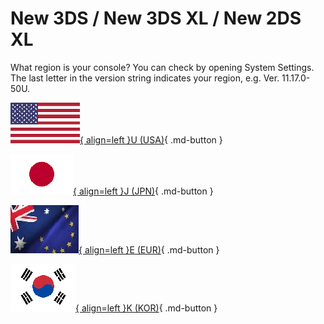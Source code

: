# New 3DS / New 3DS XL / New 2DS XL

What region is your console? You can check by opening System Settings. The last letter in the version string indicates your region, e.g. Ver. 11.17.0-50U.

[![Image](/images/seventeen/usa.png){ align=left }U (USA)](/seventeen/skater){ .md-button } 

[![Image](/images/seventeen/jpn.png){ align=left }J (JPN)](/seventeen/skater){ .md-button } 

[![Image](/images/seventeen/eur.jpg){ align=left }E (EUR)](/seventeen/skater){ .md-button }

[![Image](/images/seventeen/kor.png){ align=left }K (KOR)](/seventeen/seedminer){ .md-button } 